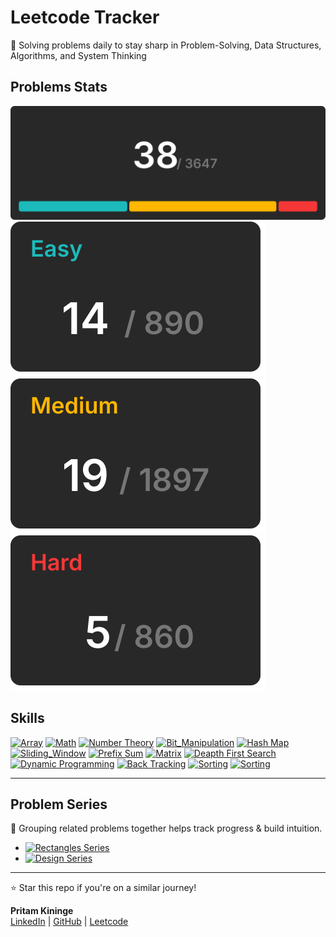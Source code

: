 # Leetcode Tracker
  
🚀 Solving problems daily to stay sharp in Problem-Solving, Data Structures, Algorithms, and System Thinking

## Problems Stats

[![all problmes](./assets/totalCard.svg)](./README.md)  
[![easy problmes](./assets/easyCard.svg)](./easy.md)[![medium problmes](./assets/mediumCard.svg)](medium.md)[![hard problmes](./assets/hardCard.svg)](hard.md)


## Skills 

[![Array](https://img.shields.io/badge/Array-gray)](./skills)
[![Math](https://img.shields.io/badge/Math-gray)](./skills)
[![Number Theory](https://img.shields.io/badge/Number_Theory-gray)](./skills)
[![Bit_Manipulation](https://img.shields.io/badge/Bit_Manipulation-gray)](./skills)
[![Hash Map](https://img.shields.io/badge/Hash_Map-gray)](./skills)
[![Sliding_Window](https://img.shields.io/badge/Sliding_Window-gray)](./skills)
[![Prefix Sum](https://img.shields.io/badge/Prefix_Sum-gray)](./skills)
[![Matrix](https://img.shields.io/badge/Matrix-gray)](./skills/matrix.md)
[![Deapth First Search](https://img.shields.io/badge/Depth_First_Search-gray)](./skills)
[![Dynamic Programming](https://img.shields.io/badge/Dynamic_Programming-gray)](./skills)
[![Back Tracking](https://img.shields.io/badge/Back_Tracking-gray)](./skills)
[![Sorting](https://img.shields.io/badge/Sorting-gray)](./skills/sorting.md) 
[![Sorting](https://img.shields.io/badge/Bit_Mask-gray)](./skills) 

---

## Problem Series  

📌 Grouping related problems together helps track progress & build intuition.  

- [![Rectangles Series](https://img.shields.io/badge/Series-Rectangles_in_Matrix-blue?style=for-the-badge)](/series/rectangles-in-matrix.md)  
- [![Design Series](https://img.shields.io/badge/Series-Design-blue?style=for-the-badge)](/series/design.md)  

---

⭐ Star this repo if you're on a similar journey!

**Pritam Kininge**    
[LinkedIn](https://linkedin.com/in/pritam-kininge)  |  [GitHub](https://github.com/kininge)  |  [Leetcode](https://leetcode.com/u/kininge007/)
</div>






